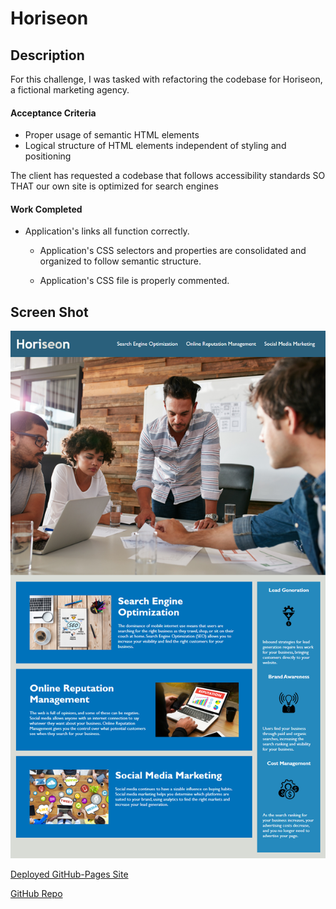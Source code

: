 # Horiseon
## Description
For this challenge, I was tasked with refactoring the codebase for Horiseon, a fictional marketing agency. 

#### Acceptance Criteria

* Proper usage of semantic HTML elements
* Logical structure of HTML elements independent of styling and positioning

The client has requested a codebase that follows accessibility standards
SO THAT our own site is optimized for search engines

#### Work Completed

* Application's links all function correctly.

  * Application's CSS selectors and properties are consolidated and organized to follow semantic structure.

  * Application's CSS file is properly commented.
## Screen Shot
![Preview of Horiseon main page](assets/images/01-html-css-git-homework-demo.png)



[Deployed GitHub-Pages Site](https://adamlsmith1984.github.io/Horiseon-Code-Refactoring/)

[GitHub Repo](https://github.com/AdamLSmith1984/Horiseon-Code-Refactoring.git)
